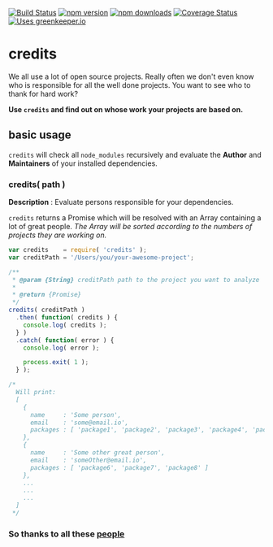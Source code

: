 [![Build Status](http://img.shields.io/travis/stefanjudis/credits.svg?style=flat)](https://travis-ci.org/stefanjudis/credits) [![npm version](http://img.shields.io/npm/v/credits.svg?style=flat)](https://www.npmjs.org/package/credits) [![npm downloads](http://img.shields.io/npm/dm/credits.svg?style=flat)](https://www.npmjs.org/package/credits) [![Coverage Status](http://img.shields.io/coveralls/stefanjudis/credits.svg?style=flat)](https://coveralls.io/r/stefanjudis/credits?branch=master) [![Uses greenkeeper.io](https://img.shields.io/badge/Uses-greenkeeper.io-green.svg)](http://greenkeeper.io/)

# credits

We all use a lot of open source projects. Really often we don't even know who is responsible for all the well done projects. You want to see who to thank for hard work?

**Use `credits` and find out on whose work your projects are based on.**

## basic usage

`credits` will check all `node_modules` recursively and evaluate the **Author** and **Maintainers** of your installed dependencies.

### credits( path )

**Description** : Evaluate persons responsible for your dependencies.

`credits` returns a Promise which will be resolved with an Array containing a lot of great people.
*The Array will be sorted according to the numbers of projects they are working on.*

```javascript
var credits    = require( 'credits' );
var creditPath = '/Users/you/your-awesome-project';

/**
 * @param {String} creditPath path to the project you want to analyze
 *
 * @return {Promise}
 */
credits( creditPath )
  .then( function( credits ) {
    console.log( credits );
  } )
  .catch( function( error ) {
    console.log( error );

    process.exit( 1 );
  } );

/*
  Will print:
  [
    {
      name     : 'Some person',
      email    : 'some@email.io',
      packages : [ 'package1', 'package2', 'package3', 'package4', 'package5']
    },
    {
      name     : 'Some other great person',
      email    : 'someOther@email.io',
      packages : [ 'package6', 'package7', 'package8' ]
    },
    ...
    ...
    ...
  ]
 */
```

### So thanks to all these [people](./T)
